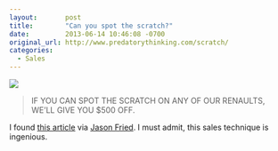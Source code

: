 ```yaml
---
layout:       post
title:        "Can you spot the scratch?"
date:         2013-06-14 10:46:08 -0700
original_url: http://www.predatorythinking.com/scratch/
categories:
  - Sales
---
```


  ![](/attachments/7f6cc6650bd5a9bba5b230ab6aede216/image.png) 

 > 
 > 
 > 
 > IF YOU CAN SPOT THE SCRATCH ON ANY OF OUR RENAULTS, WE’LL GIVE YOU $500 OFF.

 I found  [this article](http://www.predatorythinking.com/scratch/)  via  [Jason Fried](https://twitter.com/jasonfried/status/345571220156198913). I must admit, this sales technique is ingenious. 
